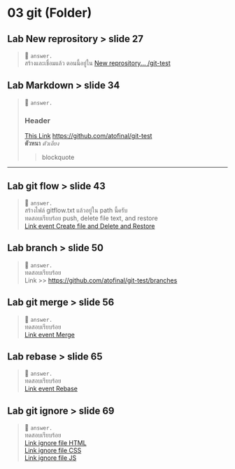 # 03 git (Folder)

## Lab New reprository > slide 27    
> 📙 `answer.`  
> สร้างและเชื่อมแล้ว ตอนนี้อยู่ใน [New reprository... /git-test](https://github.com/atofinal/git-test)



## Lab Markdown > slide 34    
> 📙 `answer.`  
> ### Header
> [This Link](https://github.com/atofinal/git-test) <https://github.com/atofinal/git-test>  
> **ตัวหนา** _ตัวเอียง_  
> > blockquote
---

## Lab git flow > slide 43  
> 📙 `answer.`  
> สร้างไฟล์ gitflow.txt แล้วอยู่ใน path นี้ครับ  
> ทดสอบเรียบร้อย push, delete file text, and restore  
> [Link event Create file and Delete and Restore](https://github.com/atofinal/git-test/commit/ef43a11130f2eee0269e1a80e78f3b29b78d8616#diff-30087da60dcbf4b25422381524540f60)



## Lab branch > slide 50  
> 📙 `answer.`  
> ทดสอบเรียบร้อย  
> Link >> <https://github.com/atofinal/git-test/branches>



## Lab git merge > slide 56  
> 📙 `answer.`  
> ทดสอบเรียบร้อย  
> [Link event Merge](https://github.com/atofinal/git-test/commit/9a19054fc4490e49bf6788d3d5b4580a734886aa#diff-30087da60dcbf4b25422381524540f60)



## Lab rebase > slide 65  
> 📙 `answer.`  
> ทดสอบเรียบร้อย  
> [Link event Rebase](https://github.com/atofinal/git-test/commit/d41fa8eb30b27bd0f79e8564bd6e52b2b908bac6)



## Lab git ignore > slide 69  
> 📙 `answer.`  
> ทดสอบเรียบร้อย  
> [Link ignore file HTML](https://github.com/atofinal/git-test/commit/af031cac6c7fbc0d6674d4c00fdbdd6b18eb16d0#diff-4f0d3e00d5c0fb5bb7dd91df339271dc)  
> [Link ignore file CSS](https://github.com/atofinal/git-test/commit/06a2786bcf5b4f496391df96511631e2077973dd)  
> [Link ignore file JS](https://github.com/atofinal/git-test/commit/ae47afdc59e834520342d6a1d2ac5563941c4a54)  


